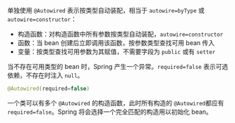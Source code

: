 单独使用 `@Autowired` 表示按类型自动装配，相当于 `autowire=byType` 或 `autowire=constructor`：

* 构造函数：对构造函数中所有参数按类型自动装配，`autowire=constructor`
* 函数：当 bean 创建后立即调用该函数，按参数类型查找可用 bean 传入
* 变量：按类型查找可用参数为其赋值，不需要字段为 `public` 或有 `setter`

当不存在可用类型的 bean 时，Spring 产生一个异常。`required=false` 表示可选依赖，不存在时注入 `null`。

```java
@Autowired(required=false)
```

一个类可以有多个 `@Autowired` 的构造函数，此时所有构造的 `@Autowired`都应有 `required=false`。Spring 将会选择一个完全匹配的构造用以初始化 bean。
